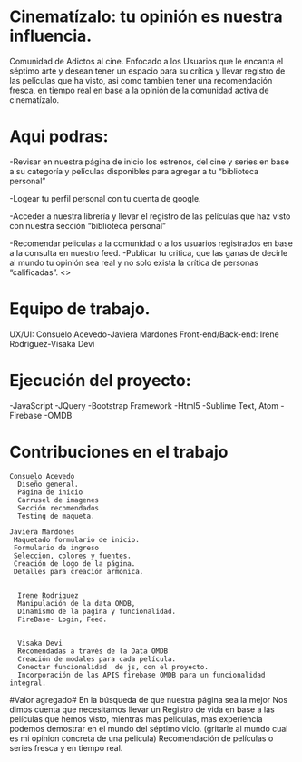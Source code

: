 # Cinematízalo: tu opinión es nuestra influencia.

Comunidad de Adictos al cine.
Enfocado a los Usuarios que le encanta el séptimo arte y desean tener un espacio para su crítica y  llevar registro de las películas que ha  visto, asi como tambien tener una recomendación fresca, en tiempo real en base a la opinión de la comunidad activa de cinematízalo.

# Aqui podras:
-Revisar en nuestra página de inicio los estrenos, del cine y series en base a su categoría y películas disponibles para agregar a tu “biblioteca personal”

 -Logear tu  perfil personal con tu cuenta de google.

-Acceder a nuestra librería y llevar el registro de las películas que haz visto con nuestra sección “biblioteca personal”

-Recomendar peliculas a la comunidad o a los usuarios registrados en base a la consulta en nuestro feed.
-Publicar tu critica, que las ganas de decirle al mundo tu opinión  sea real y no solo exista la crítica de personas “calificadas”. <<por que tu opinion es nuestra influencia>>

# Equipo de trabajo.
UX/UI:                    Consuelo Acevedo-Javiera Mardones
Front-end/Back-end:       Irene Rodriguez-Visaka Devi

# Ejecución del proyecto:
 -JavaScript
 -JQuery
 -Bootstrap Framework
 -Html5
 -Sublime Text, Atom
 -Firebase
 -OMDB

# Contribuciones en el trabajo
    Consuelo Acevedo
      Diseño general.
      Página de inicio
      Carrusel de imagenes
      Sección recomendados
      Testing de maqueta.

    Javiera Mardones
     Maquetado formulario de inicio.
     Formulario de ingreso
     Seleccion, colores y fuentes.
     Creación de logo de la página.
     Detalles para creación armónica.


      Irene Rodriguez
      Manipulación de la data OMDB,
      Dinamismo de la pagina y funcionalidad.
      FireBase- Login, Feed.


      Visaka Devi
      Recomendadas a través de la Data OMDB
      Creación de modales para cada película.
      Conectar funcionalidad  de js, con el proyecto.
      Incorporación de las APIS firebase OMDB para un funcionalidad integral.

#Valor agregado#
En la búsqueda de que nuestra página sea la mejor Nos dimos cuenta que necesitamos llevar un Registro de vida en base a las películas que hemos visto, mientras mas peliculas, mas experiencia podemos demostrar en el mundo del séptimo vicio. (gritarle al mundo cual es mi opinion concreta de una pelicula)
Recomendación  de películas o series fresca y en tiempo real.
